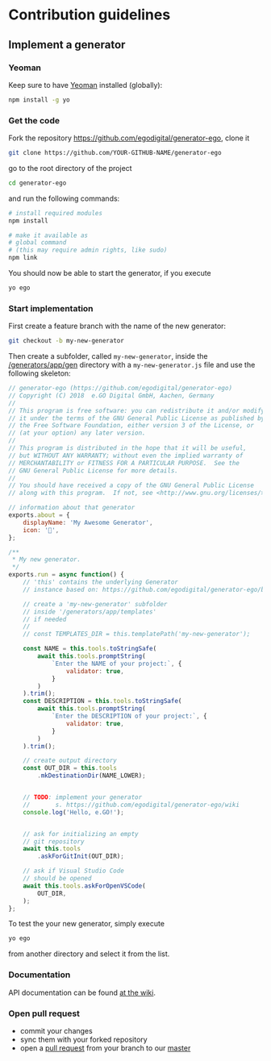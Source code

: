 # Contribution guidelines

## Implement a generator

### Yeoman

Keep sure to have [Yeoman](https://yeoman.io/) installed (globally):

```bash
npm install -g yo
```

### Get the code

Fork the repository https://github.com/egodigital/generator-ego, clone it

```bash
git clone https://github.com/YOUR-GITHUB-NAME/generator-ego
```

go to the root directory of the project

```bash
cd generator-ego
```

and run the following commands:

```bash
# install required modules
npm install

# make it available as
# global command
# (this may require admin rights, like sudo)
npm link
```

You should now be able to start the generator, if you execute

```bash
yo ego
```

### Start implementation

First create a feature branch with the name of the new generator:

```bash
git checkout -b my-new-generator
```

Then create a subfolder, called `my-new-generator`, inside the [/generators/app/gen](./generators/app/gen) directory with a `my-new-generator.js` file and use the following skeleton:

```javascript
// generator-ego (https://github.com/egodigital/generator-ego)
// Copyright (C) 2018  e.GO Digital GmbH, Aachen, Germany
// 
// This program is free software: you can redistribute it and/or modify
// it under the terms of the GNU General Public License as published by
// the Free Software Foundation, either version 3 of the License, or
// (at your option) any later version.
// 
// This program is distributed in the hope that it will be useful,
// but WITHOUT ANY WARRANTY; without even the implied warranty of
// MERCHANTABILITY or FITNESS FOR A PARTICULAR PURPOSE.  See the
// GNU General Public License for more details.
// 
// You should have received a copy of the GNU General Public License
// along with this program.  If not, see <http://www.gnu.org/licenses/>.

// information about that generator
exports.about = {
    displayName: 'My Awesome Generator',
    icon: '👊',
};

/**
 * My new generator.
 */
exports.run = async function() {
    // 'this' contains the underlying Generator
    // instance based on: https://github.com/egodigital/generator-ego/blob/master/generators/app/index.js

    // create a 'my-new-generator' subfolder
    // inside '/generators/app/templates'
    // if needed
    // 
    // const TEMPLATES_DIR = this.templatePath('my-new-generator');

    const NAME = this.tools.toStringSafe(
        await this.tools.promptString(
            `Enter the NAME of your project:`, {
                validator: true,
            }
        )
    ).trim();
    const DESCRIPTION = this.tools.toStringSafe(
        await this.tools.promptString(
            `Enter the DESCRIPTION of your project:`, {
                validator: true,
            }
        )
    ).trim();

    // create output directory
    const OUT_DIR = this.tools
        .mkDestinationDir(NAME_LOWER);


    // TODO: implement your generator
    //       s. https://github.com/egodigital/generator-ego/wiki
    console.log('Hello, e.GO!');


    // ask for initializing an empty
    // git repository
    await this.tools
        .askForGitInit(OUT_DIR);

    // ask if Visual Studio Code
    // should be opened
    await this.tools.askForOpenVSCode(
        OUT_DIR,
    );
};
```

To test the your new generator, simply execute

```bash
yo ego
```

from another directory and select it from the list.

### Documentation

API documentation can be found [at the wiki](https://github.com/egodigital/generator-ego/wiki).

### Open pull request

* commit your changes
* sync them with your forked repository
* open a [pull request](https://github.com/egodigital/generator-ego/pulls) from your branch to our [master](https://github.com/egodigital/generator-ego)
